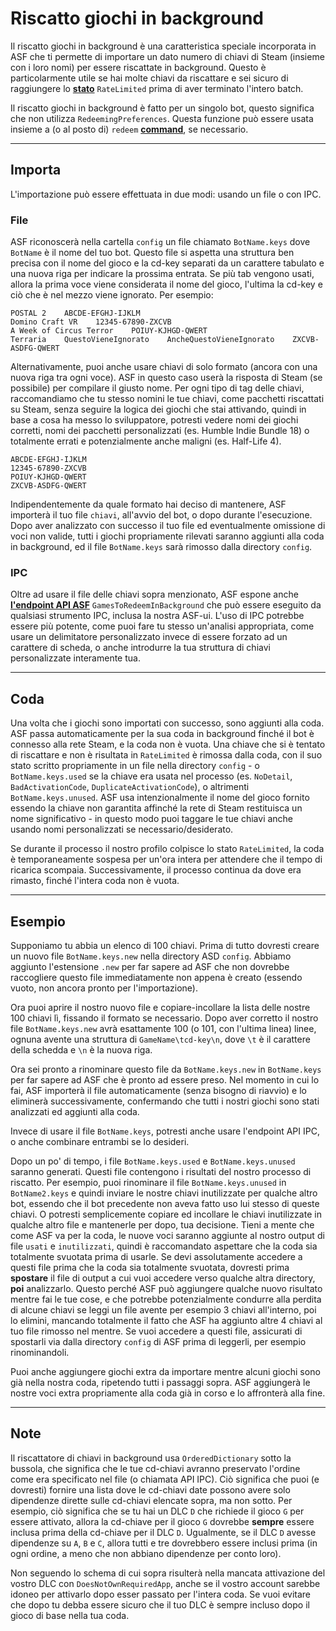 # Riscatto giochi in background

Il riscatto giochi in background è una caratteristica speciale incorporata in ASF che ti permette di importare un dato numero di chiavi di Steam (insieme con i loro nomi) per essere riscattate in background. Questo è particolarmente utile se hai molte chiavi da riscattare e sei sicuro di raggiungere lo **[stato](https://github.com/JustArchiNET/ArchiSteamFarm/wiki/FAQ#what-is-the-meaning-of-status-when-redeeming-a-key)** `RateLimited` prima di aver terminato l'intero batch.

Il riscatto giochi in background è fatto per un singolo bot, questo significa che non utilizza `RedeemingPreferences`. Questa funzione può essere usata insieme a (o al posto di) `redeem` **[command](https://github.com/JustArchiNET/ArchiSteamFarm/wiki/Commands)**, se necessario.

* * *

## Importa

L'importazione può essere effettuata in due modi: usando un file o con IPC.

### File

ASF riconoscerà nella cartella `config` un file chiamato `BotName.keys` dove `BotName` è il nome del tuo bot. Questo file si aspetta una struttura ben precisa con il nome del gioco e la cd-key separati da un carattere tabulato e una nuova riga per indicare la prossima entrata. Se più tab vengono usati, allora la prima voce viene considerata il nome del gioco, l'ultima la cd-key e ciò che è nel mezzo viene ignorato. Per esempio:

```text
POSTAL 2    ABCDE-EFGHJ-IJKLM
Domino Craft VR    12345-67890-ZXCVB
A Week of Circus Terror    POIUY-KJHGD-QWERT
Terraria    QuestoVieneIgnorato    AncheQuestoVieneIgnorato    ZXCVB-ASDFG-QWERT
```

Alternativamente, puoi anche usare chiavi di solo formato (ancora con una nuova riga tra ogni voce). ASF in questo caso userà la risposta di Steam (se possibile) per compilare il giusto nome. Per ogni tipo di tag delle chiavi, raccomandiamo che tu stesso nomini le tue chiavi, come pacchetti riscattati su Steam, senza seguire la logica dei giochi che stai attivando, quindi in base a cosa ha messo lo sviluppatore, potresti vedere nomi dei giochi corretti, nomi dei pacchetti personalizzati (es. Humble Indie Bundle 18) o totalmente errati e potenzialmente anche maligni (es. Half-Life 4).

```text
ABCDE-EFGHJ-IJKLM
12345-67890-ZXCVB
POIUY-KJHGD-QWERT
ZXCVB-ASDFG-QWERT
```

Indipendentemente da quale formato hai deciso di mantenere, ASF importerà il tuo file `chiavi`, all'avvio del bot, o dopo durante l'esecuzione. Dopo aver analizzato con successo il tuo file ed eventualmente omissione di voci non valide, tutti i giochi propriamente rilevati saranno aggiunti alla coda in background, ed il file `BotName.keys` sarà rimosso dalla directory `config`.

### IPC

Oltre ad usare il file delle chiavi sopra menzionato, ASF espone anche **[l'endpoint API ASF](https://github.com/JustArchiNET/ArchiSteamFarm/wiki/IPC#asf-api)** `GamesToRedeemInBackground` che può essere eseguito da qualsiasi strumento IPC, inclusa la nostra ASF-ui. L'uso di IPC potrebbe essere più potente, come puoi fare tu stesso un'analisi appropriata, come usare un delimitatore personalizzato invece di essere forzato ad un carattere di scheda, o anche introdurre la tua struttura di chiavi personalizzate interamente tua.

* * *

## Coda

Una volta che i giochi sono importati con successo, sono aggiunti alla coda. ASF passa automaticamente per la sua coda in background finché il bot è connesso alla rete Steam, e la coda non è vuota. Una chiave che si è tentato di riscattare e non è risultata in `RateLimited` è rimossa dalla coda, con il suo stato scritto propriamente in un file nella directory `config` - o `BotName.keys.used` se la chiave era usata nel processo (es. `NoDetail`, `BadActivationCode`, `DuplicateActivationCode`), o altrimenti `BotName.keys.unused`. ASF usa intenzionalmente il nome del gioco fornito essendo la chiave non garantita affinché la rete di Steam restituisca un nome significativo - in questo modo puoi taggare le tue chiavi anche usando nomi personalizzati se necessario/desiderato.

Se durante il processo il nostro profilo colpisce lo stato `RateLimited`, la coda è temporaneamente sospesa per un'ora intera per attendere che il tempo di ricarica scompaia. Successivamente, il processo continua da dove era rimasto, finché l'intera coda non è vuota.

* * *

## Esempio

Supponiamo tu abbia un elenco di 100 chiavi. Prima di tutto dovresti creare un nuovo file `BotName.keys.new` nella directory ASD `config`. Abbiamo aggiunto l'estensione `.new` per far sapere ad ASF che non dovrebbe raccogliere questo file immediatamente non appena è creato (essendo vuoto, non ancora pronto per l'importazione).

Ora puoi aprire il nostro nuovo file e copiare-incollare la lista delle nostre 100 chiavi lì, fissando il formato se necessario. Dopo aver corretto il nostro file `BotName.keys.new` avrà esattamente 100 (o 101, con l'ultima linea) linee, ognuna avente una struttura di `GameName\tcd-key\n`, dove `\t` è il carattere della schedda e `\n` è la nuova riga.

Ora sei pronto a rinominare questo file da `BotName.keys.new` in `BotName.keys` per far sapere ad ASF che è pronto ad essere preso. Nel momento in cui lo fai, ASF importerà il file automaticamente (senza bisogno di riavvio) e lo eliminerà successivamente, confermando che tutti i nostri giochi sono stati analizzati ed aggiunti alla coda.

Invece di usare il file `BotName.keys`, potresti anche usare l'endpoint API IPC, o anche combinare entrambi se lo desideri.

Dopo un po' di tempo, i file `BotName.keys.used` e `BotName.keys.unused` saranno generati. Questi file contengono i risultati del nostro processo di riscatto. Per esempio, puoi rinominare il file `BotName.keys.unused` in `BotName2.keys` e quindi inviare le nostre chiavi inutilizzate per qualche altro bot, essendo che il bot precedente non aveva fatto uso lui stesso di queste chiavi. O potresti semplicemente copiare ed incollare le chiavi inutilizzate in qualche altro file e mantenerle per dopo, tua decisione. Tieni a mente che come ASF va per la coda, le nuove voci saranno aggiunte al nostro output di file `usati` e `inutilizzati`, quindi è raccomandato aspettare che la coda sia totalmente svuotata prima di usarle. Se devi assolutamente accedere a questi file prima che la coda sia totalmente svuotata, dovresti prima **spostare** il file di output a cui vuoi accedere verso qualche altra directory, **poi** analizzarlo. Questo perché ASF può aggiungere qualche nuovo risultato mentre fai le tue cose, e che potrebbe potenzialmente condurre alla perdita di alcune chiavi se leggi un file avente per esempio 3 chiavi all'interno, poi lo elimini, mancando totalmente il fatto che ASF ha aggiunto altre 4 chiavi al tuo file rimosso nel mentre. Se vuoi accedere a questi file, assicurati di spostarli via dalla directory `config` di ASF prima di leggerli, per esempio rinominandoli.

Puoi anche aggiungere giochi extra da importare mentre alcuni giochi sono già nella nostra coda, ripetendo tutti i passaggi sopra. ASF aggiungerà le nostre voci extra propriamente alla coda già in corso e lo affronterà alla fine.

* * *

## Note

Il riscattatore di chiavi in background usa `OrderedDictionary` sotto la bussola, che significa che le tue cd-chiavi avranno preservato l'ordine come era specificato nel file (o chiamata API IPC). Ciò significa che puoi (e dovresti) fornire una lista dove le cd-chiavi date possono avere solo dipendenze dirette sulle cd-chiavi elencate sopra, ma non sotto. Per esempio, ciò significa che se tu hai un DLC `D` che richiede il gioco `G` per essere attivato, allora la cd-chiave per il gioco `G` dovrebbe **sempre** essere inclusa prima della cd-chiave per il DLC `D`. Ugualmente, se il DLC `D` avesse dipendenze su `A`, `B` e `C`, allora tutti e tre dovrebbero essere inclusi prima (in ogni ordine, a meno che non abbiano dipendenze per conto loro).

Non seguendo lo schema di cui sopra risulterà nella mancata attivazione del vostro DLC con `DoesNotOwnRequiredApp`, anche se il vostro account sarebbe idoneo per attivarlo dopo esser passato per l'intera coda. Se vuoi evitare che dopo tu debba essere sicuro che il tuo DLC è sempre incluso dopo il gioco di base nella tua coda.